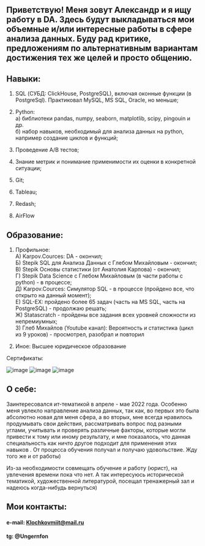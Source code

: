 ## Приветствую! Меня зовут Александр и я ищу работу в DA. Здесь будут выкладываться мои объемные и/или интересные работы в сфере анализа данных. Буду рад критике, предложениям по альтернативным вариантам достижения тех же целей и просто общению.

## Навыки:
1) SQL (СУБД: ClickHouse, PostgreSQL), включая оконные функции (в PostgreSql). Практиковал MySQL, MS SQL, Oracle, но меньше;      
2) Python:   
           a) библиотеки pandas, numpy, seaborn, matplotlib, scipy, pingouin и др.    
           б) набор навыков, необходимый для анализа данных на python, например создание циклов и функций;  
           
3) Проведение A/B тестов;
4) Знание метрик и понимание применимости их оценки в конкретной ситуации;
5) Git;
6) Tableau;
7) Redash;
8) AirFlow

## Образование:
1) Профильное:  
   А) Karpov.Сources: DA - окончил;    
   Б) Stepik SQL для Анализа Данных с Глебом Михайловым - окончил;    
   В) Stepik Основы статистики (от Анатолия Карпова) - окончил;    
   Г) Stepik Data Science с Глебом Михайловым (в части работы с python) - в процессе;    
   Д) Karpov.Cources: Симулятор SQL - в процессе (пройдено все, что открыто на данный момент);    
   Е) SQL-EX: пройдено более 65 задач (часть на MS SQL, часть на PostgreSQL) - продолжаю решать;      
   Ж) Statascratch - пройдены все задания всех уровней сложности из непремиумных;    
   З) Глеб Михайлов (Youtube канал): Вероятность и статистика (цикл из 9 уроков) - просмотрел, разобрал и повторил    
   
 2) Иное: Высшее юридическое образование  

 Сертификаты:  
 
![image](https://user-images.githubusercontent.com/122477929/212699887-d420bd13-0380-4801-84fb-3240510adfeb.png)
![image](https://user-images.githubusercontent.com/122477929/212700816-7b474481-7c88-431a-89b4-7927329d93c7.png)
![image](https://user-images.githubusercontent.com/122477929/212701104-ce9a14e2-2a8c-43dd-8849-8b80d2d00a2f.png)

## О себе:

Заинтересовался ит-тематикой в апреле - мае 2022 года. Особенно меня увлекло направление анализа данных, так как, во первых это была абсолютно новая для меня сфера, а во вторых, мне всегда нравилось продумывать свои действия, рассматривать вопрос под разными углами, учитывать и проверять различные факторы, которые могли привести к тому или иному результату, и мне показалось, что данная специальность как ничто другое подходит для применения этих навыков . От процесса обучения получал и получаю удовольствие. Жду того же и от работы)

Из-за необходимости совмещать обучение и работу (юрист), на увлечения времени пока что нет. А так интересуюсь исторической тематикой, художественной литературой, посещал тренажерный зал и надеюсь когда-нибудь вернуться)

## Мои контакты:

#### e-mail: Klochkovmiit@mail.ru
#### tg: @Ungernfon

   


<!--
**Klockycrocky/Klockycrocky** is a ✨ _special_ ✨ repository because its `README.md` (this file) appears on your GitHub profile.

Here are some ideas to get you started:

- 🔭 I’m currently working on ...
- 🌱 I’m currently learning ...
- 👯 I’m looking to collaborate on ...
- 🤔 I’m looking for help with ...
- 💬 Ask me about ...
- 📫 How to reach me: ...
- 😄 Pronouns: ...
- ⚡ Fun fact: ...
-->
